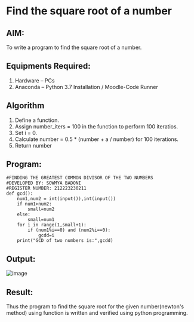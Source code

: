 # Find the square root of a number

## AIM:
To write a program to find the square root of a number.

## Equipments Required:
1. Hardware – PCs
2. Anaconda – Python 3.7 Installation / Moodle-Code Runner

## Algorithm
1. Define a function.
2. Assign number_iters = 100 in the function to perform 100 iteratios.
3. Set i = 0.
4. Calculate  number = 0.5 * (number + a / number) for 100 iterations.
5. Return number

## Program:
```
#FINDING THE GREATEST COMMON DIVISOR OF THE TWO NUMBERS
#DEVELOPED BY: SOWMYA BADONI
#REGISTER NUMBER: 212223230211
def gcd():
    num1,num2 = int(input()),int(input())
    if num1>num2:
        small=num2
    else:
        small=num1
    for i in range(1,small+1):
        if (num1%i==0) and (num2%i==0):
            gcdd=i
    print("GCD of two numbers is:",gcdd)
```


## Output:
![image](https://github.com/sowmya-badoni/Square-root-of-a-number/assets/152136324/72c4c520-dbf7-4d74-8f92-5bd102ceb3f0)




## Result:
Thus the program to find the square root for the given number(newton's method) using function is written and verified using python programming.
